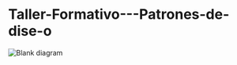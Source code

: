 # Taller-Formativo---Patrones-de-dise-o
![Blank diagram](https://user-images.githubusercontent.com/77032229/144552378-00320cfb-cffd-4fc0-bbb5-550f57d6e288.png)
